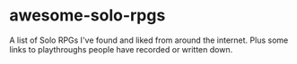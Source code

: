 # awesome-solo-rpgs
A list of Solo RPGs I've found and liked from around the internet. Plus some links to playthroughs people have recorded or written down.
